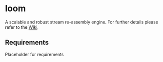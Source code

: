 loom
====

A scalable and robust stream re-assembly engine. For further details please
refer to the [Wiki][wiki].

Requirements
------------

Placeholder for requirements

[wiki]: https://github.com/loom-project/loom/wiki
